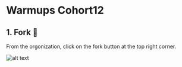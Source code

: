 # Warmups Cohort12
## 1. Fork :twisted_rightwards_arrows:
From the orgonization, click on the fork button at the top right corner.

![alt text][fork]

[fork]: https://i.imgur.com/krIm9jT.png

